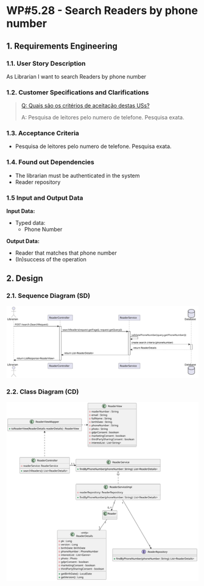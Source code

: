 # WP#5.28 - Search Readers by phone number
## 1. Requirements Engineering
### 1.1. User Story Description

As Librarian I want to search Readers by phone number

### 1.2. Customer Specifications and Clarifications


>[Q: Quais são os critérios de aceitação destas USs?](https://moodle.isep.ipp.pt/mod/forum/discuss.php?d=29912)
>
>A: Pesquisa de leitores pelo numero de telefone. Pesquisa exata.


### 1.3. Acceptance Criteria
-  Pesquisa de leitores pelo numero de telefone. Pesquisa exata.
### 1.4. Found out Dependencies
- The librarian must be authenticated in the system
- Reader repository
### 1.5 Input and Output Data
**Input Data:**

* Typed data:
  * Phone Number

**Output Data:**
* Reader that matches that phone number
* (In)success of the operation


## 2. Design
### 2.1. Sequence Diagram (SD)
![US-28-SD-SearchReadersByPhoneNumber.svg](US-28-SD-SearchReadersByPhoneNumber.svg)
### 2.2. Class Diagram (CD)
![CD.svg](CD.svg)
